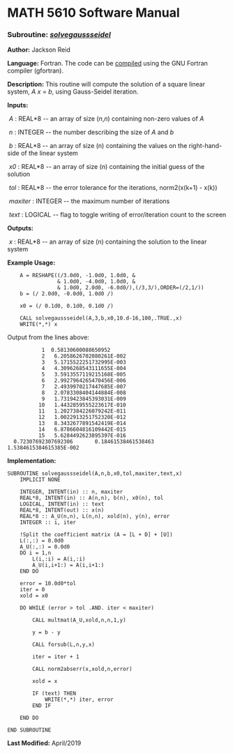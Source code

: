 # MATH 5610 Software Manual

### Subroutine: [_solvegaussseidel_](../solvegaussseidel.f90)

**Author:** Jackson Reid

**Language:** Fortran. The code can be [compiled](compilation.md) using the GNU Fortran compiler (gfortran).

**Description:** This routine will compute the solution of a square linear system, _A_ _x_ = _b_, using Gauss-Seidel iteration.

**Inputs:** 

​        _A_ : REAL*8 -- an array of size (_n_,_n_) containing non-zero values of _A_

​	_n_ : INTEGER -- the number describing the size of _A_ and _b_

​        _b_ : REAL*8 -- an array of size (n) containing the values on the right-hand-side of the linear system

​        _x0_ : REAL*8 -- an array of size (n) containing the initial guess of the solution

​        _tol_ : REAL*8 -- the error tolerance for the iterations, norm2(x(k+1) - x(k))

​        _maxiter_ : INTEGER -- the maximum number of iterations

​        _text_ : LOGICAL -- flag to toggle writing of error/iteration count to the screen

**Outputs:** 

​        _x_ : REAL*8 -- an array of size (n) containing the solution to the linear system

**Example Usage:** 

```
    A = RESHAPE((/3.0d0, -1.0d0, 1.0d0, &
                & 1.0d0, -4.0d0, 1.0d0, &
                & 1.0d0, 2.0d0, -6.0d0/),(/3,3/),ORDER=(/2,1/))
    b = (/ 2.0d0, -0.0d0, 1.0d0 /)
    
	x0 = (/ 0.1d0, 0.1d0, 0.1d0 /)
	
    CALL solvegaussseidel(A,3,b,x0,10.d-16,100,.TRUE.,x)
    WRITE(*,*) x
```
Output from the lines above:
```
           1  0.58130600088650952     
           2   6.2058626702080261E-002
           3   5.1715522251732995E-003
           4   4.3096268543111655E-004
           5   3.5913557119215168E-005
           6   2.9927964265470456E-006
           7   2.4939970217447685E-007
           8   2.0783308404144884E-008
           9   1.7319423845393031E-009
          10   1.4432859555223617E-010
          11   1.2027384226079242E-011
          12   1.0022913251752320E-012
          13   8.3432677891542419E-014
          14   6.8786604816109442E-015
          15   5.6284492623895397E-016
  0.72307692307692306       0.18461538461538463        1.5384615384615385E-002
```
**Implementation:**

```
SUBROUTINE solvegaussseidel(A,n,b,x0,tol,maxiter,text,x)
    IMPLICIT NONE

    INTEGER, INTENT(in) :: n, maxiter
    REAL*8, INTENT(in) :: A(n,n), b(n), x0(n), tol
    LOGICAL, INTENT(in) :: text
    REAL*8, INTENT(out) :: x(n)
    REAL*8 :: A_U(n,n), L(n,n), xold(n), y(n), error
    INTEGER :: i, iter

    !Split the coefficient matrix (A = [L + D] + [U])
    L(:,:) = 0.0d0
    A_U(:,:) = 0.0d0
    DO i = 1,n
        L(i,:i) = A(i,:i)
        A_U(i,i+1:) = A(i,i+1:)
    END DO

    error = 10.0d0*tol
    iter = 0
    xold = x0

    DO WHILE (error > tol .AND. iter < maxiter)

        CALL multmat(A_U,xold,n,n,1,y)

        y = b - y

        CALL forsub(L,n,y,x)

        iter = iter + 1

        CALL norm2abserr(x,xold,n,error)

        xold = x

        IF (text) THEN
            WRITE(*,*) iter, error
        END IF

    END DO

END SUBROUTINE
```



**Last Modified:** April/2019

